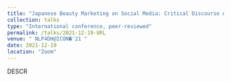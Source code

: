 ```yaml
---
title: "Japanese Beauty Marketing on Social Media: Critical Discourse Analysis Meets NLP"
collection: talks
type: "International conference, peer-reviewed"
permalink: /talks/2021-12-19-URL
venue: " NLP4DH@ICON�'21 "
date: 2021-12-19
location: "Zoom"
---
```


DESCR
